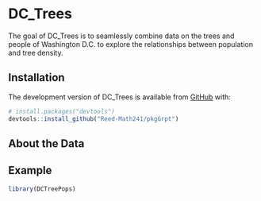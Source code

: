 
<!-- README.md is generated from README.Rmd. Please edit that file -->

<!-- You'll still need to render `README.Rmd` regularly, to keep `README.md` up-to-date. `devtools::build_readme()` is handy for this.  -->

# DC\_Trees

<!-- badges: start -->

<!-- badges: end -->

The goal of DC\_Trees is to seamlessly combine data on the trees and
people of Washington D.C. to explore the relationships between
population and tree density.

## Installation

The development version of DC\_Trees is available from
[GitHub](https://github.com/) with:

``` r
# install.packages("devtools")
devtools::install_github("Reed-Math241/pkgGrpt")
```

## About the Data

## Example

``` r
library(DCTreePops)
```
